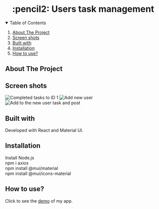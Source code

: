#  
<h1 align="center">:pencil2: Users task management</h1>
<!-- TABLE OF CONTENTS -->
<details open="open">
  <summary>Table of Contents</summary>
  <ol>
    <li><a href="#about-the-project">About The Project</a></li>
    <li><a href="#screen-shots">Screen shots</a></li>
    <li><a href="#built-with">Built with</a></li>
    <li><a href="#installation">Installation</a></li>
    <li><a href="#how-to-use">How to use?</a></li>
  </ol>
</details>

## About The Project



## Screen shots
![Completed tasks to ID 1](https://github.com/yardenavraham/React-users-task-management/public/screenShots/‏finishedtasks.jpeg‏‏)
![Add new user](https://github.com/yardenavraham/React-users-task-management/public/screenShots/‏adduser.jpeg)
![Add to the new user task and post](https://github.com/yardenavraham/React-users-task-management/public/screenShots/newUserWithTask.jpeg)

## Built with
Developed with React and Material UI.

## Installation
Install Node.js</br>
npm i axios </br>
npm install @mui/material </br>
npm install @mui/icons-material </br>

## How to use? 
Click to see the [demo]() of my app. </br>


